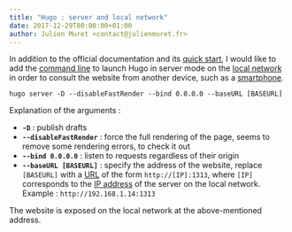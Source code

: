```yaml
---
title: "Hugo : server and local network"
date: 2017-12-29T00:00:00+01:00
author: Julien Muret <contact@julienmuret.fr>
---
```


In addition to the official documentation and its [quick start], I would like
to add the [command line] to launch Hugo in server mode on the [local network]
in order to consult the website from another device, such as a [smartphone].

<!-- Summary links -->

[quick start]: https://gohugo.io/getting-started/quick-start/
[command line]: https://en.wikipedia.org/wiki/Command_(computing)
[smartphone]: https://en.wikipedia.org/wiki/Smartphone
[local network]: https://en.wikipedia.org/wiki/Local_area_network

<!-- more -->

    hugo server -D --disableFastRender --bind 0.0.0.0 --baseURL [BASEURL]

Explanation of the arguments :

- __`-D`__ : publish drafts
- __`--disableFastRender`__ : force the full rendering of the page, seems to
remove some rendering errors, to check it out
- __`--bind 0.0.0.0`__ : listen to requests regardless of their origin
- __`--baseURL [BASEURL]`__ : specify the address of the website, replace
`[BASEURL]` with a [URL] of the form `http://[IP]:1313`, where `[IP]`
corresponds to the [IP address] of the server on the local network. Example :
`http://192.168.1.14:1313`

The website is exposed on the local network at the above-mentioned address.

<!--External links and references-->

[IP address]: https://en.wikipedia.org/wiki/IP_address
[URL]: https://en.wikipedia.org/wiki/URL
